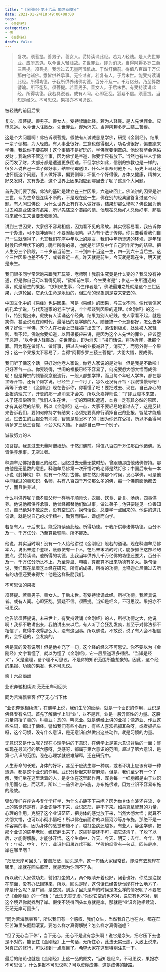 ```yaml
---
title: "《金刚经》第十六品 能净业障分"
date: 2021-01-24T18:49:00+08:00
tags: 
- 《金刚经》
categories: 
- 佛
- 《金刚经》
draft: false
---
```


> 复次。须菩提。善男子。善女人。受持读诵此经。若为人轻贱。是人先世罪业。应堕恶道。以今世人轻贱故。先世罪业。即为消灭。当得阿耨多罗三藐三菩提。须菩提。我念过去无量阿僧祇劫。于然灯佛前。得值八百四千万亿那由他诸佛。悉皆供养承事。无空过者。若复有人。于后末世。能受持读诵此经。所得功德。于我所供养诸佛功德。百分不及一。千万亿分。乃至算数譬喻。所不能及。须菩提。若善男子。善女人。于后末世。有受持读诵此经。所得功德。我若具说者。或有人闻。心即狂乱。狐疑不信。须菩提。当知是经义。不可思议。果报亦不可思议。

被轻贱的前因后果

复次。须菩提。善男子。善女人。受持读诵此经。若为人轻贱。是人先世罪业。应堕恶道。以今世人轻贱故。先世罪业。即为消灭。当得阿耨多罗三藐三菩提。

这是个大问题啊！佛告诉须菩提，假使有人诚诚恳恳学佛，研究《金刚经》，结果一辈子倒楣，为人轻贱。有人事业很好，生意也做得很大，功名也很好，偏要跑来学佛，我说你不要搞啊！这个事情不是好玩的，学佛就要倒霉的。他说菩萨会保佑发财；我说佛不管这个事，因为佛学是空道，你要学只有放下。当然也有些人学佛反而发了财，大部分都是遭遇更多困难。不但学佛如此，信别的宗教也是一样的，很多人说自己一辈子做好事，结果倒霉透顶，什么坏事都到他身上。历史上司马迁也怀疑这个问题，善人做好事，偏要倒霉；坏蛋个个好得很，身体又健康，精神又好又发财，又有办法，这个世界上因果报应到哪里去了呢？这是个大问题。

首先我们要了解，佛法的基础是建立在三世因果，六道轮回上。佛法讲的因果是讲三世，认为生命是连续不断的，不是现在这一生，佛在别的经典里答复过这个问题。有人问过佛说，为什么世界上有许多人做好事，结果却那么惨呢？佛说因为他过去的恶业还没有报完，所以先还这个恶报的债。他现在又做好人又做好事，那是将来或他生来世要去收账的。

讲到三世因果，大家很不容易相信，因为看不见的缘故。其实很容易看，我告诉你一个办法，可不是神通啊！不要瞪起眼睛，以为有个法子传你。你只要看看我们自己一生就晓得了，尤其我们在座中年以上的朋友，我们中年所遭遇的环境，是年轻时候已经埋伏下的因；晚年所得的果，也就是年轻及中年自己所作所为的结果。把人生分三个阶段，二十岁前当前生，二十到四十当这一生，四十到六十当后生。这个三世因果也差不多了，或者看近一点，昨天就是前生，今天就是现在生，明天就是来生。

我们很多同学常常跑来跟我开玩笑，老师啊！我前生究竟是什么变的？我又没有神通，但是你自己可以看得见啊，“欲知前生事，今生受者是”；你这一生所遭遇的事，就是前生的果报，“欲知来生事，今生作者是”。佛法最难之处就是这个三世因果，六道轮回，它承认生命是永恒的，但生命的现象则是变来变去的。

中国文化中的《易经》也讲因果，可是《易经》的因果，与三世不同。像代表儒家的孔孟学说，与代表道家的老庄学说，个个都谈到因果的道理。《金刚经》的这一节，特别提出来，假使有人读诵这个经典，结果为别人轻贱，被人家看不起，就是笑你，甚至说现在的时代，最落伍的是学佛的人。随便搞一个玩意都好，怎么去学佛？好像一学佛，这个人在社会上已经被打出去了，落伍到极点，处处被人家轻贱、看不起。佛说你要知道，以因果报应来讲，是因为这个人先世的罪业，应该堕于恶道，“以今世人轻贱故，先世罪业，即为消灭！”换句话说，将功折罪，抵那个罪。因为现在做好人、做好事，把过去生的业报减轻了，消灭了，而另外得一个果报；这一个果报太不容易了，当得“阿耨多罗三藐三菩提”，大彻大悟，要成佛。

我们听了佛这个话，只好对他老人家说，你老人家说的是对啦！但是我是不敢啦！只好客气一点。你要晓得，世间的福报已经不容易了，何况要想大彻大悟而成佛呢！但是禅宗的顿悟观念很流行，一般人都想学禅，而且每个年轻人学禅，都在那里等开悟。还有个同学说，已经坐了一个月了，怎么还没有开悟？我说慢慢等吧！再等下去吧！《金刚经》现在告诉你，你看懂了吧！要把过去、现在，自己身心的业报清理完了，开悟的那一点消息才会来，所以永嘉禅师说：“了即业障本来空，未了还须偿宿债。”我们人生在世，一切的因果和遭遇，本身一定有其必然的原因，才有其必然的结果。所以《金刚经》这一点，大家不要轻易地看过去了，这是反转来告诉我们，要如何修持才有结果；必须先要真修行消掉自己的业报，智慧才能启发。过去生的业报没有消减，智慧是启发不了的；因为你还在受报，所以不会得阿耨多罗三藐三菩提，不会大彻大悟。下面佛自己举一个例子。

诚敬努力的人

须菩提。我念过去无量阿僧祇劫。于然灯佛前。得值八百四千万亿那由他诸佛。悉皆供养承事。无空过者。

释迦牟尼佛报告自己的经过，回忆过去无量无数时劫，曾跟随那由他诸佛修持。那由他是无量数的意思。释迦牟尼佛第一次开悟时的老师是然灯佛；中国后来有一本小说《封神榜》中，就有一个然灯古佛。佛在然灯佛那个时候，发心学佛，可是他中间经过的善知识、名师，共有八百四千万亿那么多的佛，每一个佛前面他都去学，而且供养过。

什么叫供养呢？像孝顺父母一样地孝顺师长，衣服、饮食、卧具、汤药，四事供养。他说他都供养承事，他曾经都替他们做过事，做过弟子；他只要碰见一位善知识，自己绝对不敢放逸，没有空过的。换句话说，总要学一点回来的。他讲的这几句话，就是说自己的求学精神，勤劳而精进，谦虚而向学。

若复有人。于后末世。能受持读诵此经。所得功德。于我所供养诸佛功德。百分不及一。千万亿分。乃至算数譬喻。所不能及。

他说，其实当时啊！没有一个人给他讲过《金刚经》般若的道理。现在释迦牟尼佛本人，说出来这个道理，说假使有一个人，在后来末法的时代，能够抓住这部经的要点，受持读诵，他所得的功德，比我当年供养几千万亿佛的功德还要大，百分不及一，千万亿分所比不上，乃至算盘、电脑，算都算不出来功德有多大。换句话说，我们现在拿着这本经在研究，所有的成果，所得的功德，比释迦牟尼佛过去所有的功德还要来得大！他是这样鼓励我们。

不可思议的果报

须菩提。若善男子。善女人。于后末世。有受持读诵此经。所得功德。我若具说者。或有人闻。心即狂乱。狐疑不信。须菩提。当知是经义。不可思议。果报亦不可思议。

他告诉须菩提说，未来世上，有受持读诵《金刚经》的人，所得功德之大，他说啊！我都不敢讲出来，我怕讲出来以后，有人听了会狂乱发疯，甚至于对佛法都不相信了，觉得牛吹得那么大，没有这回事。所以佛说，不敢说，说了有人会不相信的，会怀疑的，会发疯的。

佛是真的没有说啊！但是他补充了一句，这个经的经义不可思议。你不要以为《金刚经》文字看懂了，就以为懂了《金刚经》，它一层层道理多得很。“当知是经义”，义是道理，这个理不可思议，不是你的知识范围所能想象的。因此，这个经的果报、功德的果报，也不可思议。

第十六品偈颂

业识奔驰相续流 茫茫无岸可回头

同为苦海飘零客 但了无心当下休

“业识奔驰相续流”，在佛学上说，我们生命的延续，就是一个业识的作用，业识是佛经专有名词。首先了解佛学上叫“业”，业不是罪，业是一股习惯性的力量。这股力量包括了善的，叫善业；恶的，叫恶业。就是佛经上讲的业报；像造业、作业这些名词，都出于佛经。譬如我们有些小动作，有些人喜欢抓抓耳朵呀，或者抓抓头呀，这个习惯，没有什么意识，是无意识自然做出这些动作，就是习惯的力量。

无意识又是什么呢？现在心理学讲的下意识，在佛学上是第六意识背后的一面；譬如现在最流行的第六感呀，灵感呀，都属于第六意识的范围。超过了第六意识，是第七八识的范围，现在心理学就很难解释，还在研究中。

人生寿命的长短，身体的好坏，甚至于应该生哪一种病，或者环境上应该有哪一种遭遇，都是这个业识的作用。业识分析起来非常麻烦，但是，我们至少有一个了解，我们坐在这里活着的人，是身体在这里起作用，浑身每一个细胞都是由于业识作用而存在，而活着。所以上一品佛讲身布施，身布施很难，因为业识不容易布施的缘故。

譬如我们在座许多青年学打坐，为什么心静不下来呢？因为你身体血液还在流，身上的感觉还是有，是业识静不下来，业识茫茫，静不下来。如果真拿智慧的力量，心理的作用，克服了这个业识茫茫，把身体的感觉放下来，当然大彻大悟；就算不大彻大悟，也可以小彻小悟吧！所以佛在前面讲的以恒河沙等身布施，那绝不是一件容易的事，因为身体的感觉布施不了，越打坐病还越多。有些人，静坐学佛，把那个业识的陈年老账，统统翻出来了，这些非要还不可，把它还清了，了脱了以后，才能得解脱，才能够开悟。这个生命中，昨天、今天、明天；去年、今年、明年；年轻、中年、老年，业识的因果连续不断。学佛的经常有一句话，回头是岸，岸在哪里啊？

“茫茫无岸可回头”，苦海茫茫，回头是岸，这一句话大家经常说，却没有去想岸在哪里，岸就在回头那里，就是因为你回不了头。

所以我们大家做功夫，譬如打坐的人，两个眼睛开着也好，闭着也好，你总是注视在前面，没有办法回转来，所以，回头是岸，这句话已经告诉你岸在什么地方了。岸是什么呢？是广阔，是空灵。到达了回头是岸的时候是怎么样的情况呢？不要忘记《金刚经》的一句话：“此法无实无虚。”你说它空的也不对，说它有也不对，到这个境界你就找到了岸。假使不晓得回头本身就是岸，那就是“业识奔驰相续流，茫茫无岸可回头”。

“同为苦海飘零客”，所以我们有一个感叹，我们众生，当然我自己也在内，都在茫茫苦海里头翻翻滚滚。要怎么样才真得解脱？怎么样才真得道呢？

“但了无心当下休”，当下无心，无心不是没有念头啊！说它是念头，把它压下去也是不对的。能记住《金刚经》上一句话，无所住心，此法无实无虚，大致上说来，对真正的修行，可以找到一点眉目了。希望大家在这里特别注意一下。

最后的结论也就是《金刚经》上这一品的原文，“当知是经义，不可思议，果报亦不可思议”。什么果报不可思议呢？可以使你成佛，这是成佛的捷路。